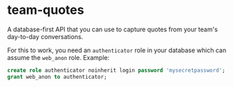 # team-quotes
A database-first API that you can use to capture quotes from your team's day-to-day conversations.

For this to work, you need an `authenticator` role in your database which can assume the `web_anon` role.
Example:

```sql
create role authenticator noinherit login password 'mysecretpassword';
grant web_anon to authenticator;
```
